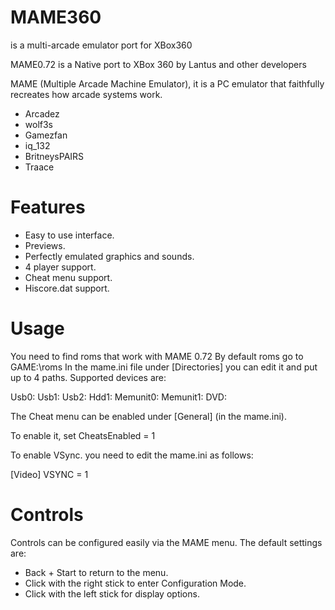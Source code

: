# MAME360
 is a multi-arcade emulator port for XBox360

MAME0.72 is a Native port to XBox 360 by Lantus and other developers

MAME (Multiple Arcade Machine Emulator), it is a PC emulator that faithfully 
recreates how arcade systems work.

- Arcadez
- wolf3s
- Gamezfan
- iq_132
- BritneysPAIRS
- Traace


Features
========
- Easy to use interface.
- Previews.
- Perfectly emulated graphics and sounds.
- 4 player support.
- Cheat menu support.
- Hiscore.dat support.
 

Usage
=====
You need to find roms that work with MAME 0.72
By default roms go to GAME:\roms
In the mame.ini file under [Directories] you can edit it and put up to 4 paths. Supported devices are:

Usb0:
Usb1:
Usb2:
Hdd1:
Memunit0:
Memunit1:
DVD:

The Cheat menu can be enabled under [General] (in the mame.ini).

To enable it, set CheatsEnabled = 1

To enable VSync. you need to edit the mame.ini as follows:

[Video]
VSYNC = 1

Controls
========
Controls can be configured easily via the MAME menu. The default settings are:

- Back + Start to return to the menu.
- Click with the right stick to enter Configuration Mode.
- Click with the left stick for display options.
